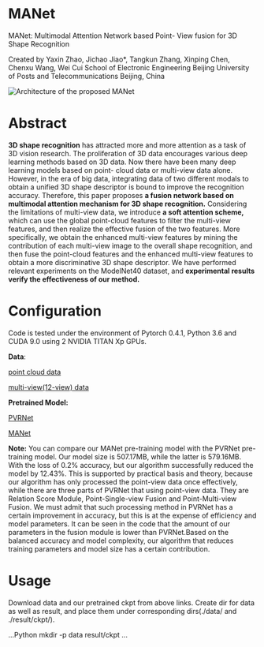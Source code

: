# MANet
MANet: Multimodal Attention Network based Point- View fusion for 3D Shape Recognition


Created by Yaxin Zhao, Jichao Jiao*, Tangkun Zhang, Xinping Chen, Chenxu Wang, Wei Cui School of Electronic Engineering Beijing University of Posts and Telecommunications Beijing, China


![Architecture of the proposed MANet](https://github.com/YaXin-Zhao1996/MANet/blob/master/MANet.png)


# Abstract

**3D shape recognition** has attracted more and more attention as a task of 3D vision research. The proliferation of 3D data encourages various deep learning methods based on 3D data. Now there have been many deep learning models based on point- cloud data or multi-view data alone. However, in the era of big data, integrating data of two different modals to obtain a unified 3D shape descriptor is bound to improve the recognition accuracy. Therefore, this paper proposes **a fusion network based on multimodal attention mechanism for 3D shape recognition.** Considering the limitations of multi-view data, we introduce **a soft attention scheme,** which can use the global point-cloud features to filter the multi-view features, and then realize the effective fusion of the two features. More specifically, we obtain the enhanced multi-view features by mining the contribution of each multi-view image to the overall shape recognition, and then fuse the point-cloud features and the enhanced multi-view features to obtain a more discriminative 3D shape descriptor. We have performed relevant experiments on the ModelNet40 dataset, and **experimental results verify the effectiveness of our method.**

# Configuration

Code is tested under the environment of Pytorch 0.4.1, Python 3.6 and CUDA 9.0  using 2 NVIDIA TITAN Xp GPUs.

**Data**:

[point cloud data](https://drive.google.com/file/d/1DUh_8PQjh3ds4yO0O8q_vb0HPistOJ4y/view)

[multi-view(12-view) data](https://drive.google.com/file/d/12JbIPLvcSUsMjxb_CZYXI8xQK2UKosio/view)

**Pretrained Model:** 

[PVRNet](https://drive.google.com/file/d/1g3Ef68jRSY2mNf54dOeqNFYZTm4cO13d/view)

[MANet](https://drive.google.com/file/d/1vWp1_jdcdO0zjXwiP44LRBM_iN-N7GhY/view?usp=sharing)


**Note:** You can compare our MANet pre-training model with the PVRNet pre-training model. Our model size is 507.17MB, while the latter is 579.16MB. With the loss of 0.2% accuracy, but our algorithm successfully reduced the model by 12.43%. This is supported by practical basis and theory, because our algorithm has only processed the point-view data once effectively, while there are three parts of PVRNet that using point-view data. They are Relation Score Module, Point-Single-view Fusion and Point-Multi-view Fusion. We must admit that such processing method in PVRNet has a certain improvement in accuracy, but this is at the expense of efficiency and model parameters. It can be seen in the code that the amount of our parameters in the fusion module is lower than PVRNet.Based on the balanced accuracy and model complexity, our algorithm that reduces training parameters and model size has a certain contribution.

# Usage

Download data and our pretrained ckpt from above links. Create dir for data as well as result, and place them under corresponding dirs(./data/ and ./result/ckpt/).

...Python
mkdir -p data result/ckpt
...


